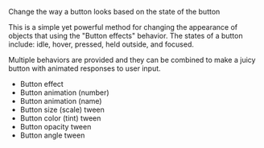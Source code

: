 Change the way a button looks based on the state of the button

This is a simple yet powerful method for changing the appearance of objects that using the "Button effects" behavior.
The states of a button include: idle, hover, pressed, held outside, and focused.

Multiple behaviors are provided and they can be combined to make a juicy button with animated responses to user input.

- Button effect
- Button animation (number)
- Button animation (name)
- Button size (scale) tween
- Button color (tint) tween
- Button opacity tween
- Button angle tween
